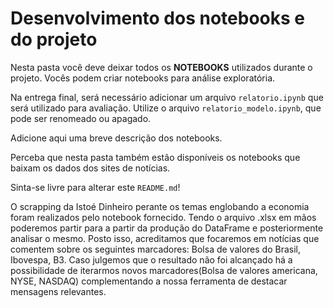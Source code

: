 # Desenvolvimento dos notebooks e do projeto 

Nesta pasta você deve deixar todos os **NOTEBOOKS** utilizados durante o projeto. Vocês podem criar notebooks para análise exploratória.

Na entrega final, será necessário adicionar um arquivo `relatorio.ipynb` que será utilizado para avaliação. Utilize o arquivo `relatorio_modelo.ipynb`, que pode ser renomeado ou apagado.

Adicione aqui uma breve descrição dos notebooks.

Perceba que nesta pasta também estão disponíveis os notebooks que baixam os dados dos sites de notícias.

Sinta-se livre para alterar este `README.md`!

O scrapping da Istoé Dinheiro perante os temas englobando a economia foram realizados pelo notebook fornecido. Tendo o arquivo .xlsx em mãos poderemos partir para a partir da produção do DataFrame e posteriormente analisar o mesmo. Posto isso, acreditamos que focaremos em notícias que comentem sobre os seguintes marcadores: Bolsa de valores do Brasil, Ibovespa, B3. Caso julgemos que o resultado não foi alcançado há a possibilidade de iterarmos novos marcadores(Bolsa de valores americana, NYSE, NASDAQ) complementando a nossa ferramenta de destacar mensagens relevantes.